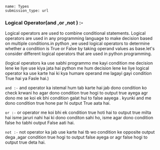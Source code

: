 ```ngMeta
name: Types 
submission_type: url
```
### Logical Operator(and ,or ,not ) :- 

Logical operators are used to combine conditional statements.
Logical operators are used in any programming language to make decision based on multiple conditions.in python ,we used logical operators to determine whether a condition is True or False by taking operand values as base.let's consider different logical operators that are used in python programming.

(logical operators ka use sabhi programmo me kayi condition me decision lene ke liye use kiya jata hai python me hum decision lene ke liye logical operator ka use karte hai ki kya humare operand me lagayi gayi condition True hai ya Fasle hai.)


`and :-`  and operator ka istemal hum tab karte hai jab dono condition ko check krwani ho agar dono condition true hogi to output true ayega agr dono me se koi ek bhi condition galat hui to false aayega . kyunki and me dono condition true hone par hi output True aata hai.

`or :-`  or operator me koi bhi ek condition true hoti hai to output true milta hai isme jaruri nahi hai ki dono conditon sahi ho, isme agar dono condition false ho tabhi output False aati hai.

`not :-` not operator ka jab use karte hai tb wo condition ke opposite output dega ,agar condition true hogi to output false ayega or agr false hogi to output true deta hai.

